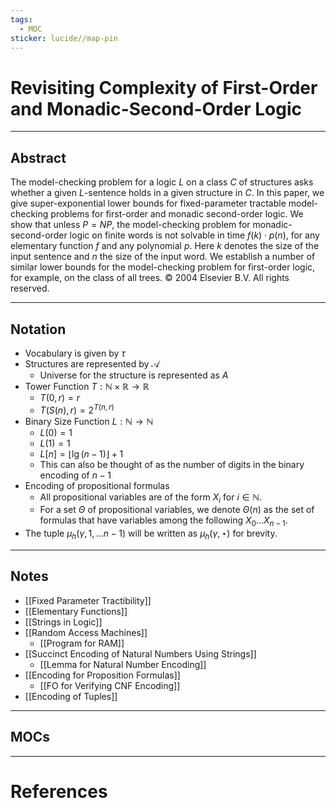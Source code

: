 ```yaml
---
tags:
  - MOC
sticker: lucide//map-pin
---
```

# Revisiting Complexity of First-Order and Monadic-Second-Order Logic
---
## Abstract
The model-checking problem for a logic $L$ on a class $C$ of structures asks whether a given $L$-sentence holds in a given structure in $C$. In this paper, we give super-exponential lower bounds for fixed-parameter tractable model-checking problems for first-order and monadic second-order logic. We show that unless $P = NP$, the model-checking problem for monadic-second-order logic on finite words is not solvable in time $f (k) \cdot p(n)$, for any elementary function $f$ and any polynomial $p$. Here $k$ denotes the size of the input sentence and $n$ the size of the input word. We establish a number of similar lower bounds for the model-checking problem for first-order logic, for example, on the class of all trees. 
© 2004 Elsevier B.V. All rights reserved. 

---
## Notation
- Vocabulary is given by $\tau$
- Structures are represented by $\mathcal A$
	- Universe for the structure is represented as $A$
- Tower Function $T : \mathbb{N} \times \mathbb{R}\to \mathbb{R}$
	- $T(0, r) = r$
	- $T(S(n), r) = 2^{T(n, r)}$
- Binary Size Function $L : \mathbb{N} \to \mathbb{N}$
	- $L(0) = 1$
	- $L(1) = 1$
	- $L[n] = \lfloor\lg(n-1)\rfloor+1$
	- This can also be thought of as the number of digits in the binary encoding of $n-1$
- Encoding of propositional formulas
	- All propositional variables are of the form $X_i$ for $i \in \mathbb{N}$.
	- For a set $\Theta$ of propositional variables, we denote $\Theta(n)$ as the set of formulas that have variables among the following $X_0 \dots X_{n-1}$.
- The tuple $\mu_{h}(\gamma,1,\dots n-1)$ will be written as $\mu_{h}(\gamma,\star )$ for brevity.

--- 
## Notes
- [[Fixed Parameter Tractibility]]
- [[Elementary Functions]]
- [[Strings in Logic]]
- [[Random Access Machines]]
	- [[Program for RAM]]
- [[Succinct Encoding of Natural Numbers Using Strings]]
	- [[Lemma for Natural Number Encoding]]
- [[Encoding for Proposition Formulas]]
	- [[FO for Verifying CNF Encoding]]
- [[Encoding of Tuples]]
--- 
## MOCs
---
# References